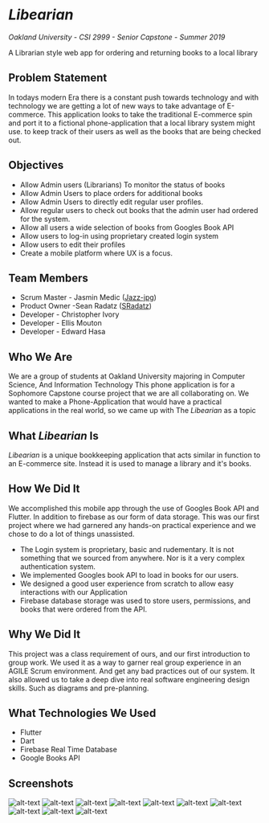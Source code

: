 # *Libearian*

*Oakland University - CSI 2999 - Senior Capstone - Summer 2019*

A Librarian style web app for ordering and returning books to a local library



## Problem Statement

In todays modern Era there is a constant push towards technology and with technology we are getting a lot of new ways to take advantage of E-commerce. This application looks to take the traditional E-commerce spin and port it to a fictional phone-application that a local library system might use. to keep track of their users as well as the books that are being checked out.

## Objectives

* Allow Admin users (Librarians) To monitor the status of books
* Allow Admin Users to place orders for additional books
* Allow Admin Users to directly edit regular user profiles.
* Allow regular users to check out books that the admin user had ordered for the system.
* Allow all users a wide selection of books from Googles Book API
* Allow users to log-in using proprietary created login system
* Allow users to edit their profiles
* Create a mobile platform where UX is a focus.

## Team Members
* Scrum Master - Jasmin Medic ([Jazz-jpg](https://github.com/Jazz-jpg))
* Product Owner -Sean Radatz ([SRadatz](https://github.com/SRadatz))
* Developer - Christopher Ivory
* Developer - Ellis Mouton
* Developer - Edward Hasa


## Who We Are

We are a group of students at Oakland University majoring in Computer Science, And Information Technology This phone application is for a Sophomore Capstone course project that we are all collaborating on. We wanted to make a Phone-Application that would have a practical applications in the real world, so we came up with The *Libearian* as a topic

## What *Libearian* Is

*Libearian* is a unique bookkeeping application that acts similar in function to an E-commerce site. Instead it is used to manage a library and it's books.

## How We Did It

We accomplished this mobile app through the use of Googles Book API and Flutter. In addition to firebase as our form of data storage. This was our first project where we had garnered any hands-on practical experience and we chose to do a lot of things unassisted.

* The Login system is proprietary, basic and rudementary. It is not something that we sourced from anywhere. Nor is it a very complex authentication system.
* We implemented Googles book API to load in books for our users.
* We designed a good user experience from scratch to allow easy interactions with our Application
* Firebase database storage was used to store users, permissions, and books that were ordered from the API.

## Why We Did It

This project was a class requirement of ours, and our first introduction to group work. We used it as a way to garner real group experience in an AGILE Scrum environment. And get any bad practices out of our system. It also allowed us to take a deep dive into real software engineering design skills. Such as diagrams and pre-planning.

## What Technologies We Used

* Flutter
* Dart
* Firebase Real Time Database
* Google Books API


## Screenshots
![alt-text](
https://github.com/Jazz-jpg/Libearian-School-Project/blob/master/Screenshots/Libearian%20Screenshot/1.png)
![alt-text](
https://github.com/Jazz-jpg/Libearian-School-Project/blob/master/Screenshots/Libearian%20Screenshot/2.png)
![alt-text](
https://github.com/Jazz-jpg/Libearian-School-Project/blob/master/Screenshots/Libearian%20Screenshot/3.png)
![alt-text](
https://github.com/Jazz-jpg/Libearian-School-Project/blob/master/Screenshots/Libearian%20Screenshot/4.png)
![alt-text](
https://github.com/Jazz-jpg/Libearian-School-Project/blob/master/Screenshots/Libearian%20Screenshot/5.png)
![alt-text](
https://github.com/Jazz-jpg/Libearian-School-Project/blob/master/Screenshots/Libearian%20Screenshot/6.png)
![alt-text](
https://github.com/Jazz-jpg/Libearian-School-Project/blob/master/Screenshots/Libearian%20Screenshot/7.png)
![alt-text](
https://github.com/Jazz-jpg/Libearian-School-Project/blob/master/Screenshots/Libearian%20Screenshot/8.png)
![alt-text](
https://github.com/Jazz-jpg/Libearian-School-Project/blob/master/Screenshots/Libearian%20Screenshot/9.png)
![alt-text](
https://github.com/Jazz-jpg/Libearian-School-Project/blob/master/Screenshots/Libearian%20Screenshot/10.png)

